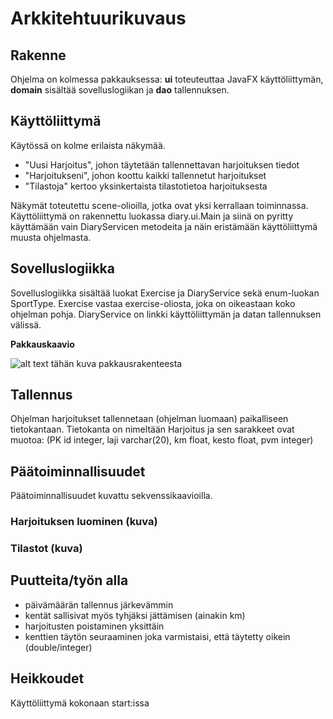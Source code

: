 # Arkkitehtuurikuvaus
## Rakenne
Ohjelma on kolmessa pakkauksessa: **ui** toteuteuttaa JavaFX käyttöliittymän, **domain** sisältää sovelluslogiikan ja **dao** tallennuksen.
## Käyttöliittymä
Käytössä on kolme erilaista näkymää.  
- "Uusi Harjoitus", johon täytetään tallennettavan harjoituksen tiedot
- "Harjoitukseni", johon koottu kaikki tallennetut harjoitukset
- "Tilastoja" kertoo yksinkertaista tilastotietoa harjoituksesta  

Näkymät toteutettu scene-olioilla, jotka ovat yksi kerrallaan toiminnassa. Käyttöliittymä on rakennettu luokassa diary.ui.Main ja siinä on pyritty käyttämään vain DiaryServicen metodeita ja näin eristämään käyttöliittymä muusta ohjelmasta.  
## Sovelluslogiikka
Sovelluslogiikka sisältää luokat Exercise ja DiaryService sekä enum-luokan SportType.
Exercise vastaa exercise-oliosta, joka on oikeastaan koko ohjelman pohja.
DiaryService on linkki käyttöliittymän ja datan tallennuksen välissä.

**Pakkauskaavio**

![alt 
text](https://github.com/Hilma-H/otm/blob/master/Dokumentaatio/Pakkauskaavio%20-%20(1).jpg) 
tähän kuva pakkausrakenteesta
## Tallennus
Ohjelman harjoitukset tallennetaan (ohjelman luomaan) paikalliseen  tietokantaan. Tietokanta on nimeltään Harjoitus ja sen sarakkeet ovat muotoa:
(PK id integer, laji varchar(20), km float, kesto float, pvm integer)
## Päätoiminnallisuudet
Päätoiminnallisuudet kuvattu sekvenssikaavioilla.

### Harjoituksen luominen (kuva)
### Tilastot (kuva)
## Puutteita/työn alla
- päivämäärän tallennus järkevämmin  
- kentät sallisivat myös tyhjäksi jättämisen (ainakin km)  
- harjoitusten poistaminen yksittäin
- kenttien täytön seuraaminen joka varmistaisi, että täytetty oikein (double/integer)
## Heikkoudet
Käyttöliittymä kokonaan start:issa
